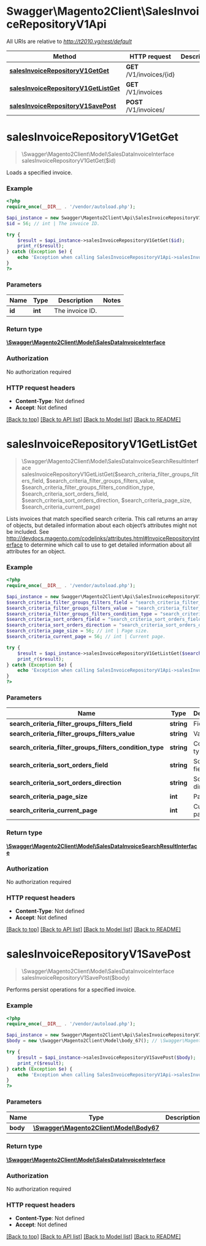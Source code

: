 # Swagger\Magento2Client\SalesInvoiceRepositoryV1Api

All URIs are relative to *http://t2010.vg/rest/default*

Method | HTTP request | Description
------------- | ------------- | -------------
[**salesInvoiceRepositoryV1GetGet**](SalesInvoiceRepositoryV1Api.md#salesInvoiceRepositoryV1GetGet) | **GET** /V1/invoices/{id} | 
[**salesInvoiceRepositoryV1GetListGet**](SalesInvoiceRepositoryV1Api.md#salesInvoiceRepositoryV1GetListGet) | **GET** /V1/invoices | 
[**salesInvoiceRepositoryV1SavePost**](SalesInvoiceRepositoryV1Api.md#salesInvoiceRepositoryV1SavePost) | **POST** /V1/invoices/ | 


# **salesInvoiceRepositoryV1GetGet**
> \Swagger\Magento2Client\Model\SalesDataInvoiceInterface salesInvoiceRepositoryV1GetGet($id)



Loads a specified invoice.

### Example
```php
<?php
require_once(__DIR__ . '/vendor/autoload.php');

$api_instance = new Swagger\Magento2Client\Api\SalesInvoiceRepositoryV1Api();
$id = 56; // int | The invoice ID.

try {
    $result = $api_instance->salesInvoiceRepositoryV1GetGet($id);
    print_r($result);
} catch (Exception $e) {
    echo 'Exception when calling SalesInvoiceRepositoryV1Api->salesInvoiceRepositoryV1GetGet: ', $e->getMessage(), PHP_EOL;
}
?>
```

### Parameters

Name | Type | Description  | Notes
------------- | ------------- | ------------- | -------------
 **id** | **int**| The invoice ID. |

### Return type

[**\Swagger\Magento2Client\Model\SalesDataInvoiceInterface**](../Model/SalesDataInvoiceInterface.md)

### Authorization

No authorization required

### HTTP request headers

 - **Content-Type**: Not defined
 - **Accept**: Not defined

[[Back to top]](#) [[Back to API list]](../../README.md#documentation-for-api-endpoints) [[Back to Model list]](../../README.md#documentation-for-models) [[Back to README]](../../README.md)

# **salesInvoiceRepositoryV1GetListGet**
> \Swagger\Magento2Client\Model\SalesDataInvoiceSearchResultInterface salesInvoiceRepositoryV1GetListGet($search_criteria_filter_groups_filters_field, $search_criteria_filter_groups_filters_value, $search_criteria_filter_groups_filters_condition_type, $search_criteria_sort_orders_field, $search_criteria_sort_orders_direction, $search_criteria_page_size, $search_criteria_current_page)



Lists invoices that match specified search criteria. This call returns an array of objects, but detailed information about each object’s attributes might not be included. See http://devdocs.magento.com/codelinks/attributes.html#InvoiceRepositoryInterface to determine which call to use to get detailed information about all attributes for an object.

### Example
```php
<?php
require_once(__DIR__ . '/vendor/autoload.php');

$api_instance = new Swagger\Magento2Client\Api\SalesInvoiceRepositoryV1Api();
$search_criteria_filter_groups_filters_field = "search_criteria_filter_groups_filters_field_example"; // string | Field
$search_criteria_filter_groups_filters_value = "search_criteria_filter_groups_filters_value_example"; // string | Value
$search_criteria_filter_groups_filters_condition_type = "search_criteria_filter_groups_filters_condition_type_example"; // string | Condition type
$search_criteria_sort_orders_field = "search_criteria_sort_orders_field_example"; // string | Sorting field.
$search_criteria_sort_orders_direction = "search_criteria_sort_orders_direction_example"; // string | Sorting direction.
$search_criteria_page_size = 56; // int | Page size.
$search_criteria_current_page = 56; // int | Current page.

try {
    $result = $api_instance->salesInvoiceRepositoryV1GetListGet($search_criteria_filter_groups_filters_field, $search_criteria_filter_groups_filters_value, $search_criteria_filter_groups_filters_condition_type, $search_criteria_sort_orders_field, $search_criteria_sort_orders_direction, $search_criteria_page_size, $search_criteria_current_page);
    print_r($result);
} catch (Exception $e) {
    echo 'Exception when calling SalesInvoiceRepositoryV1Api->salesInvoiceRepositoryV1GetListGet: ', $e->getMessage(), PHP_EOL;
}
?>
```

### Parameters

Name | Type | Description  | Notes
------------- | ------------- | ------------- | -------------
 **search_criteria_filter_groups_filters_field** | **string**| Field | [optional]
 **search_criteria_filter_groups_filters_value** | **string**| Value | [optional]
 **search_criteria_filter_groups_filters_condition_type** | **string**| Condition type | [optional]
 **search_criteria_sort_orders_field** | **string**| Sorting field. | [optional]
 **search_criteria_sort_orders_direction** | **string**| Sorting direction. | [optional]
 **search_criteria_page_size** | **int**| Page size. | [optional]
 **search_criteria_current_page** | **int**| Current page. | [optional]

### Return type

[**\Swagger\Magento2Client\Model\SalesDataInvoiceSearchResultInterface**](../Model/SalesDataInvoiceSearchResultInterface.md)

### Authorization

No authorization required

### HTTP request headers

 - **Content-Type**: Not defined
 - **Accept**: Not defined

[[Back to top]](#) [[Back to API list]](../../README.md#documentation-for-api-endpoints) [[Back to Model list]](../../README.md#documentation-for-models) [[Back to README]](../../README.md)

# **salesInvoiceRepositoryV1SavePost**
> \Swagger\Magento2Client\Model\SalesDataInvoiceInterface salesInvoiceRepositoryV1SavePost($body)



Performs persist operations for a specified invoice.

### Example
```php
<?php
require_once(__DIR__ . '/vendor/autoload.php');

$api_instance = new Swagger\Magento2Client\Api\SalesInvoiceRepositoryV1Api();
$body = new \Swagger\Magento2Client\Model\body_67(); // \Swagger\Magento2Client\Model\Body67 | 

try {
    $result = $api_instance->salesInvoiceRepositoryV1SavePost($body);
    print_r($result);
} catch (Exception $e) {
    echo 'Exception when calling SalesInvoiceRepositoryV1Api->salesInvoiceRepositoryV1SavePost: ', $e->getMessage(), PHP_EOL;
}
?>
```

### Parameters

Name | Type | Description  | Notes
------------- | ------------- | ------------- | -------------
 **body** | [**\Swagger\Magento2Client\Model\Body67**](../Model/body_67.md)|  | [optional]

### Return type

[**\Swagger\Magento2Client\Model\SalesDataInvoiceInterface**](../Model/SalesDataInvoiceInterface.md)

### Authorization

No authorization required

### HTTP request headers

 - **Content-Type**: Not defined
 - **Accept**: Not defined

[[Back to top]](#) [[Back to API list]](../../README.md#documentation-for-api-endpoints) [[Back to Model list]](../../README.md#documentation-for-models) [[Back to README]](../../README.md)


